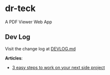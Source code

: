 # dr-teck

A PDF Viewer Web App

## Dev Log

Visit the change log at [DEVLOG.md](./DEVLOG.md)

**Articles**:

- [3 easy steps to work on your next side project](https://dev.to/lyqht/getting-back-on-track-for-your-next-side-project-mhj)
